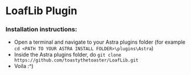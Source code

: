 # LoafLib Plugin
### Installation instructions:
- Open a terminal and navigate to your Astra plugins folder (for example `cd <PATH TO YOUR ASTRA INSTALL FOLDER>\plugins\Astra`)
- Inside the Astra plugins folder, do `git clone https://github.com/toastythetoaster/LoafLib.git`
- Voila :^)
